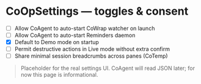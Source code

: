# CoOpSettings — toggles & consent

- [ ] Allow CoAgent to auto-start CoWrap watcher on launch
- [ ] Allow CoAgent to auto-start Reminders daemon
- [x] Default to Demo mode on startup
- [ ] Permit destructive actions in Live mode without extra confirm
- [ ] Share minimal session breadcrumbs across panes (CoTemp)

> Placeholder for the real settings UI. CoAgent will read JSON later; for now this page is informational.